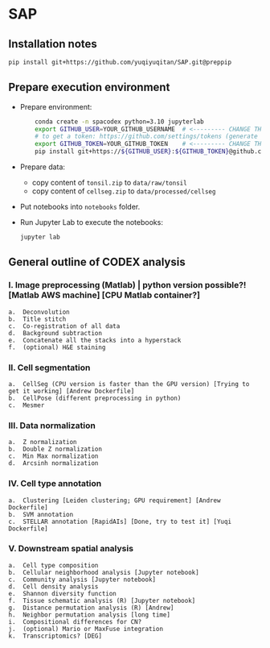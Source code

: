 # SAP

## Installation notes

```bash
pip install git+https://github.com/yuqiyuqitan/SAP.git@preppip
```

## Prepare execution environment

* Prepare environment:
	```bash
		conda create -n spacodex python=3.10 jupyterlab
		export GITHUB_USER=YOUR_GITHUB_USERNAME  # <--------- CHANGE THIS
		# to get a token: https://github.com/settings/tokens (generate new token (classic))
		export GITHUB_TOKEN=YOUR_GITHUB_TOKEN    # <--------- CHANGE THIS
		pip install git+https://${GITHUB_USER}:${GITHUB_TOKEN}@github.com/yuqiyuqitan/SAP.git@preppip
	```

* Prepare data:
	* copy content of `tonsil.zip` to `data/raw/tonsil` 
	* copy content of `cellseg.zip` to `data/processed/cellseg`

* Put notebooks into `notebooks` folder.

* Run Jupyter Lab to execute the notebooks:
	```bash
	jupyter lab
	```

## General outline of CODEX analysis
### I.	Image preprocessing (Matlab) | python version possible?! [Matlab AWS machine] [CPU Matlab container?]
	a.	Deconvolution
	b.	Title stitch
	c.	Co-registration of all data
	d.	Background subtraction
	e.	Concatenate all the stacks into a hyperstack
	f.	(optional) H&E staining
### II.	Cell segmentation
	a.	CellSeg (CPU version is faster than the GPU version) [Trying to get it working] [Andrew Dockerfile]
	b.	CellPose (different preprocessing in python) 
	c.	Mesmer
### III.	Data normalization 
	a.	Z normalization
	b.	Double Z normalization
	c.	Min Max normalization
	d.	Arcsinh normalization
### IV.	Cell type annotation
	a.	Clustering [Leiden clustering; GPU requirement] [Andrew Dockerfile]
	b.	SVM annotation
	c.	STELLAR annotation [RapidAIs] [Done, try to test it] [Yuqi Dockerfile]
### V.	Downstream spatial analysis
	a.	Cell type composition
	b.	Cellular neighborhood analysis [Jupyter notebook]
	c.	Community analysis [Jupyter notebook]
	d.	Cell density analysis
	e.	Shannon diversity function
	f.	Tissue schematic analysis (R) [Jupyter notebook]
	g.	Distance permutation analysis (R) [Andrew]
	h.	Neighbor permutation analysis [long time]
	i.	Compositional differences for CN?
	j.	(optional) Mario or MaxFuse integration
	k.	Transcriptomics? [DEG]

